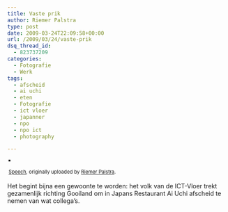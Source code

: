 ```yaml
---
title: Vaste prik
author: Riemer Palstra
type: post
date: 2009-03-24T22:09:58+00:00
url: /2009/03/24/vaste-prik
dsq_thread_id:
  - 823737209
categories:
  - Fotografie
  - Werk
tags:
  - afscheid
  - ai uchi
  - eten
  - Fotografie
  - ict vloer
  - japanner
  - npo
  - npo ict
  - photography

---
```

<div style="text-align: left; padding: 3px;">
  <a href="http://www.flickr.com/photos/palstra/3383467238/" title="photo sharing"><img data-recalc-dims="1" decoding="async" src="https://i0.wp.com/farm4.static.flickr.com/3419/3383467238_74db82d8c9.jpg?w=1100" style="border: solid 2px #000000;" alt="" /></a><br /> <br /> <span style="font-size: 0.8em; margin-top: 0px;"><a href="http://www.flickr.com/photos/palstra/3383467238/">Speech</a>, originally uploaded by <a href="http://www.flickr.com/people/palstra/">Riemer Palstra</a>.</span>
</div>

Het begint bijna een gewoonte te worden: het volk van de ICT-Vloer trekt gezamenlijk richting Gooiland om in Japans Restaurant Ai Uchi afscheid te nemen van wat collega&#8217;s.